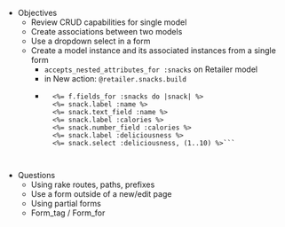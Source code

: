 * Objectives
    - Review CRUD capabilities for single model
    - Create associations between two models
    - Use a dropdown select in a form
    - Create a model instance and its associated instances from a single form
        - `accepts_nested_attributes_for :snacks` on Retailer model
        - in New action:  `@retailer.snacks.build`
        - ```
            <%= f.fields_for :snacks do |snack| %>
            <%= snack.label :name %>
            <%= snack.text_field :name %>
            <%= snack.label :calories %>
            <%= snack.number_field :calories %>
            <%= snack.label :deliciousness %>
            <%= snack.select :deliciousness, (1..10) %>```



* Questions
    - Using rake routes, paths, prefixes
    - Use a form outside of a new/edit page
    - Using partial forms
    - Form_tag / Form_for